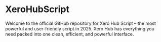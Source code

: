 # XeroHubScript
Welcome to the official GitHub repository for Xero Hub Script – the most powerful and user-friendly script in 2025. Xero Hub has everything you need packed into one clean, efficient, and powerful interface.
